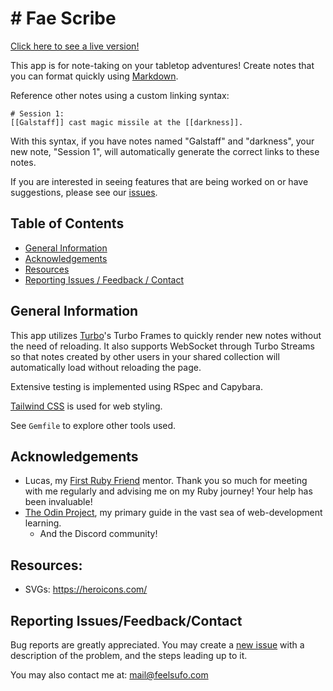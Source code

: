 # # Fae Scribe

<!-- ![A screenshot showing a preview of the project.](screenshot.png "Project Preview") -->

[Click here to see a live version!](http://fae-scribe-c77ffba44917.herokuapp.com/dashboard)

This app is for note-taking on your tabletop adventures! Create notes that you can format quickly using [Markdown](https://www.markdownguide.org/cheat-sheet/).

Reference other notes using a custom linking syntax:

```
# Session 1:
[[Galstaff]] cast magic missile at the [[darkness]].
```

With this syntax, if you have notes named "Galstaff" and "darkness", your new note, "Session 1", will automatically generate the correct links to these notes.

If you are interested in seeing features that are being worked on or have suggestions, please see our [issues](https://github.com/mononoken/fae-scribe/issues).

## Table of Contents

<!-- - Install(#install) -->

- [General Information](#general-information)
- [Acknowledgements](#acknowledgements)
- [Resources](#resources)
- [Reporting Issues / Feedback / Contact](#reporting-issuesfeedbackcontact)

<!-- ## Install -->
<!---->
<!-- Include dependencies and how to install and run the program on a local machine. -->

## General Information

This app utilizes [Turbo](https://turbo.hotwired.dev/)'s Turbo Frames to quickly render new notes without the need of reloading. It also supports WebSocket through Turbo Streams so that notes created by other users in your shared collection will automatically load without reloading the page.

Extensive testing is implemented using RSpec and Capybara.

[Tailwind CSS](https://tailwindcss.com/) is used for web styling.

See `Gemfile` to explore other tools used.

## Acknowledgements

- Lucas, my [First Ruby Friend](https://firstrubyfriend.org) mentor. Thank you so much for meeting with me regularly and advising me on my Ruby journey! Your help has been invaluable!
- [The Odin Project](https://www.theodinproject.com), my primary guide in the vast sea of web-development learning.
  - And the Discord community!

## Resources:

- SVGs: https://heroicons.com/

## Reporting Issues/Feedback/Contact

Bug reports are greatly appreciated. You may create a [new issue](https://github.com/mononoken/fae-scribe/issues/new) with a description of the problem, and the steps leading up to it.

You may also contact me at: mail@feelsufo.com
